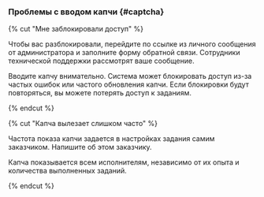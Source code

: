 ### Проблемы с вводом капчи {#captcha}

{% cut "Мне заблокировали доступ" %}

Чтобы вас разблокировали, перейдите по ссылке из личного сообщения от администратора и заполните форму обратной связи. Сотрудники технической поддержки рассмотрят ваше сообщение.

Вводите капчу внимательно. Система может блокировать доступ из-за частых ошибок или частого обновления капчи. Если блокировки будут повторяться, вы можете потерять доступ к заданиям.

{% endcut %}

{% cut "Капча вылезает слишком часто" %}

Частота показа капчи задается в настройках задания самим заказчиком. Напишите об этом заказчику.

Капча показывается всем исполнителям, независимо от их опыта и количества выполненных заданий.

{% endcut %}

